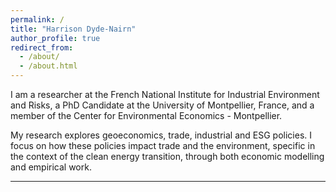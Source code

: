 ```yaml
---
permalink: /
title: "Harrison Dyde-Nairn"
author_profile: true
redirect_from: 
  - /about/
  - /about.html
---
```


I am a researcher at the French National Institute for Industrial Environment and Risks, a PhD Candidate at the University of Montpellier, France, and a member of the Center for Environmental Economics - Montpellier.

My research explores geoeconomics, trade, industrial and ESG policies. I focus on how these policies impact trade and the environment, specific in the context of the clean energy transition, through both economic modelling and empirical work.

------
